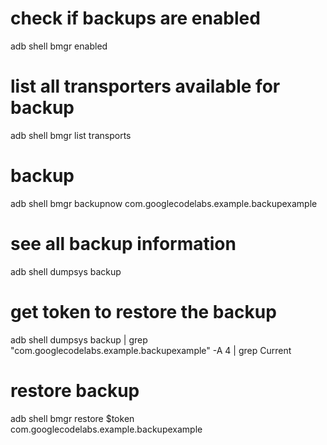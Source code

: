 # check if backups are enabled
adb shell bmgr enabled

# list all transporters available for backup
adb shell bmgr list transports

# backup
adb shell bmgr backupnow com.googlecodelabs.example.backupexample

# see all backup information
adb shell dumpsys backup

# get token to restore the backup
adb shell dumpsys backup | grep "com.googlecodelabs.example.backupexample" -A 4 | grep Current

# restore backup
adb shell bmgr restore $token com.googlecodelabs.example.backupexample
